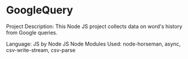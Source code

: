 # GoogleQuery

Project Description: This Node JS project collects data on word's history from Google queries. 

Language: JS by Node JS
Node Modules Used: node-horseman, async, csv-write-stream, csv-parse


